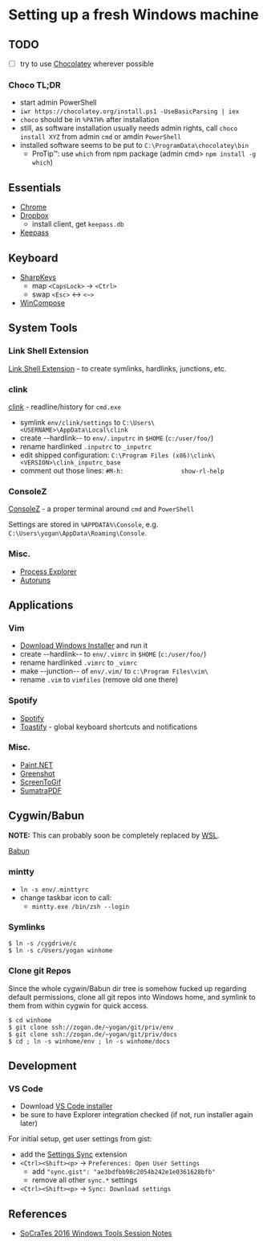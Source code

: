 # Setting up a fresh Windows machine

## TODO
- [ ] try to use [Chocolatey](https://chocolatey.org/) wherever possible
### Choco TL;DR
- start admin PowerShell
- `iwr https://chocolatey.org/install.ps1 -UseBasicParsing | iex`
- `choco` should be in `%PATH%` after installation
- still, as software installation usually needs admin rights, call `choco install XYZ` from admin `cmd` or amdin `PowerShell`
- installed software seems to be put to `C:\ProgramData\chocolatey\bin`
	- ProTip™: use `which` from npm package (admin cmd> `npm install -g which`)

## Essentials
- [Chrome](https://www.google.de/intl/de/chrome/browser/desktop/index.html)
- [Dropbox](http://www.dropbox.com)
  - install client, get `keepass.db`
- [Keepass](http://keepass.info/)


## Keyboard
- [SharpKeys](https://sharpkeys.codeplex.com)
  - map `<CapsLock>` → `<Ctrl>`
  - swap `<Esc>` ↔ `<~>`
- [WinCompose](https://github.com/SamHocevar/wincompose)


## System Tools

### Link Shell Extension
[Link Shell Extension](http://schinagl.priv.at/nt/hardlinkshellext/hardlinkshellext.html) - to create
symlinks, hardlinks, junctions, etc.

### clink
[clink](https://mridgers.github.io/clink/) - readline/history for `cmd.exe`

- symlink `env/clink/settings` to `C:\Users\<USERNAME>\AppData\Local\clink`
- create --hardlink-- to `env/.inputrc` in `$HOME` (`c:/user/foo/`)
- rename hardlinked `.inputrc` to `_inputrc`
- edit shipped configuration: `C:\Program Files (x86)\clink\<VERSION>\clink_inputrc_base`
- comment out those lines:
`#M-h:                show-rl-help`

### ConsoleZ
[ConsoleZ](https://github.com/cbucher/console) - a proper terminal around `cmd` and `PowerShell`

Settings are stored in `%APPDATA%\Console`, e.g.
`C:\Users\yogan\AppData\Roaming\Console`.

### Misc.
- [Process Explorer](https://technet.microsoft.com/en-us/sysinternals/bb896653.aspx)
- [Autoruns](https://technet.microsoft.com/en-us/sysinternals/bb963902.aspx)


## Applications

### Vim
- [Download Windows Installer](http://www.vim.org/download.php#pc) and run it
- create --hardlink-- to `env/.vimrc` in `$HOME` (`c:/user/foo/`)
- rename hardlinked `.vimrc` to `_vimrc`
- make --junction-- of `env/.vim/` to `c:\Program Files\vim\`
- rename `.vim` to `vimfiles` (remove old one there)

### Spotify
- [Spotify](https://www.spotify.com)
- [Toastify](https://toastify.codeplex.com/) - global keyboard shortcuts and notifications

### Misc.
- [Paint.NET](http://www.getpaint.net)
- [Greenshot](http://getgreenshot.org/de/)
- [ScreenToGif](http://www.screentogif.com/)
- [SumatraPDF](http://www.sumatrapdfreader.org/free-pdf-reader.html)


## Cygwin/Babun

**NOTE:** This can probably soon be completely replaced by [WSL](wsl.md).

[Babun](https://babun.github.io)

### mintty
- `ln -s env/.minttyrc`
- change taskbar icon to call:
	- `mintty.exe /bin/zsh --login`

### Symlinks
```
$ ln -s /cygdrive/c
$ ln -s c/Users/yogan winhome
```

### Clone git Repos
Since the whole cygwin/Babun dir tree is somehow fucked up regarding default permissions,
clone all git repos into Windows home, and symlink to them from within cygwin
for quick access.
```
$ cd winhome
$ git clone ssh://zogan.de/~yogan/git/priv/env
$ git clone ssh://zogan.de/~yogan/git/priv/docs
$ cd ; ln -s winhome/env ; ln -s winhome/docs
```

## Development

### VS Code
- Download [VS Code installer](https://code.visualstudio.com/Download)
- be sure to have Explorer integration checked (if not, run installer again later)

For initial setup, get user settings from gist:
- add the [Settings Sync](https://marketplace.visualstudio.com/items?itemName=Shan.code-settings-sync) extension
- `<Ctrl><Shift><p>` → `Preferences: Open User Settings`
	- add `"sync.gist": "ae3bdfbb98c2054b242e1e0361628bfb"`
	- remove all other `sync.*` settings
- `<Ctrl><Shift><p>` → `Sync: Download settings`

## References
- [SoCraTes 2016 Windows Tools Session Notes](https://blog.sandra-parsick.de/2016/09/20/summary-of-socrates-2016-session-hey-dude-where-is-my-tool-chain-working-on-windows-as-a-linux-user-aka-lets-talk-about-windows/)
